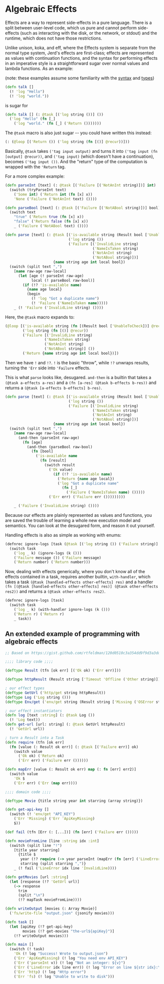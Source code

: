 
# Algebraic Effects

Effects are a way to represent side-effects in a pure language. There is a split between user-level code, which us pure and cannot perform side-effects (such as interacting with the disk, or the network, or stdout) and the runtime, which does not have those restrictions.

Unlike unison, koka, and eff, where the Effects system is separate from the normal type system, Jerd's effects are first-class; effects are represented as values with continuation functions, and the syntax for performing effects in an imperative style is a straightforward sugar over normal values and lambda functions. As an example:

(note: these examples assume some familiarity with the [syntax](./Syntax.md) and [types](./Types.md))

```clj
(defn talk []
  (! 'log "Hello")
  (! 'log "world."))
```
is sugar for
```clj
(defn talk [] (: @task [('log string ())] ())
  ('log "Hello" (fn [_]
    ('log "world." (fn [_] ('Return ()))))))
```
The `@task` macro is also just sugar -- you could have written this instead:
```clj
(: (@loop [('Return ()) ('log string (fn [()] @recur))]))
```

Basically, `@task` takes `('tag input output)` and turns it into `('tag input (fn [output] @recur))`,
and `('tag input)` (which doesn't have a continuation), becomes `('tag input ())`. And the "return"
type of the computation is wrapped with the `'Return` tag.

For a more complex example:
```clj
(defn parseInt [text] (: @task [('Failure [('NotAnInt string)])] int)
  (switch (tryParseInt text)
    ('Some int) ('Return int (fn [x] x))
    'None ('Failure ('NotAnInt text) ())))

(defn parseBool [text] (: @task [('Failure [('NotABool string)])] bool)
  (switch text
    "true" ('Return true (fn [x] x))
    "false" ('Return false (fn [x] x))
    _ ('Failure ('NotABool text) ())))

(defn parse [text] (: @task [('is-available string (Result bool ['UnableToCheck]))
                             ('log string ())
                             ('Failure [('InvalidLine string)
                                        ('NameIsTaken string)
                                        ('NotAnInt string)
                                        ('NotABool string)])]
                      {name string age int local bool})
  (switch (split text ",")
    [name raw-age raw-local]
      (let [age (! parseInt raw-age)
            local (! parseBool raw-bool)]
        (if (!? 'is-available name)
          {name age local}
          (begin 
            (! 'log "Got a duplicate name")
            (! 'Failure ('NameIsTaken name)))))
    _ (! 'Failure ('InvalidLine string) ())))
```

Here, the `@task` macro expands to:
```clj
(@loop [('is-available string (fn [(Result bool ['UnableToCheck])] @recur))
        ('log string (fn [()] @recur))
        ('Failure [('InvalidLine string)
                  ('NameIsTaken string)
                  ('NotAnInt string)
                  ('NotABool string)] ())
        ('Return {name string age int local bool})])
```

Then we have `!` and `!?`.
`!` is the basic "throw", while `!?` unwraps results, turning the `'Err` side into `'Failure` effects.

This is what `parse` looks like, desugared. `and-then` is a builtin that takes a `(@task a-effects a-res)`
and a `(fn [a-res] (@task b-effects b-res))` and returns a `(@task [a-effects b-effects] b-res)`.

```clj
(defn parse [text] (: @task [('is-available string (Result bool ['UnableToCheck]))
                             ('log string ())
                             ('Failure [('InvalidLine string)
                                        ('NameIsTaken string)
                                        ('NotAnInt string)
                                        ('NotABool string)])]
                      {name string age int local bool})
  (switch (split text ",")
    [name raw-age raw-local]
      (and-then (parseInt raw-age)
        (fn [age]
          (and-then (parseBool raw-bool)
            (fn [bool]
              ('is-available name
                (fn [result]
                  (switch result
                    ('Ok value)
                      (if (!? 'is-available name)
                        ('Return {name age local})
                        ('log "Got a duplicate name"
                          (fn [_]
                            ('Failure ('NameIsTaken name) ()))))
                    ('Err err) ('Failure err ()))))))))

    _ ('Failure ('InvalidLine string) ())))
```

Because our effects are plainly represented as values and functions, you are saved the trouble of learning
a whole new execution model and semantics. You can look at the desugared form, and reason it out yourself.

Handling effects is also as simple as working with enums:
```clj
(defnrec ignore-logs [task (@task [('log string ()) ('Failure string)] int)] (: (@task [('Failure string)] int))
  (switch task
    ('log _ k) (ignore-logs (k ()))
    ('Failure message ()) ('Failure message)
    ('Return number) ('Return number)))
```

Now, dealing with effects generically, where you don't know all of the effects contained in a task, requires another
builtin, `with-handler`, which takes a task `(@task [handled-effects other-effects] res)` and a handler `(fn [(@task [handled-effects other-effects] res)] (@task other-effects res2))` and returns a `(@task other-effects res2)`.

```clj
(defnrec ignore-logs [task]
  (switch task
    ('log _ k) (with-handler ignore-logs (k ()))
    ('Return r) ('Return r)
    _ task))
```

## An extended example of programming with algebraic effects

```clj
;; Based on https://gist.github.com/rtfeldman/120d0510c3a354dd9f9d3a3dda2f35b3

;;;; library code ;;;;

(deftype Result (tfn [ok err] [('Ok ok) ('Err err)]))

(deftype httpResult (Result string ['Timeout 'Offline ('Other string)]))

; our effect types
(deftype GetUrl ('http/get string httpResult))
(deftype Log ('Log string ()))
(deftype Env/get ('env/get string (Result string ['Missing ('OSError string)])))

; our effect instantiators
(defn log [text :string] (: @task Log ())
  (! 'Log text))
(defn get-url [url: string] (: @task GetUrl httpResult)
  (! 'GetUrl url))

; turn a Result into a Task
(defn require (tfn [ok err]
  (fn [value (: Result ok err)] (: @task [('Failure err)] ok)
    (switch value
      ('Ok ok) ('Return ok)
      ('Err err) ('Failure err ())))))

(defn mapErr [value (: Result ok err) map (: fn [err] err2)]
  (switch value
    'Ok $
    ('Err err) ('Err (map err))))

;;;; domain code ;;;;

(deftype Movie {title string year int starring (array string)})

(defn get-api-key []
  (switch (! 'env/get "API_KEY")
    ('Err 'Missing) ('Err 'ApiKeyMissing)
    $))

(def fail (tfn [Err (: [...])] (fn [err] ('Failure err ()))))

(defn movieFromLine [line :string idx :int]
  (switch (split line "!")
    [title year starring]
      {title $
       year (!? require (-> year parseInt (mapErr (fn [err] ('LineError idx line err)))))
       starring (split starring ",")}
    _ (! fail ('LineError idx line 'InvalidLine))))

(defn getMovies [url :string]
  (let [response (!? 'GetUrl url)]
    (-> response
      trim
      (split "\n")
      (!? mapTask movieFromLine))))

(defn writeOutput [movies (: Array Movie)]
  ('fs/write-file "output.json" (jsonify movies)))

(defn task []
  (let [apiKey (!? get-api-key)
        movies (!? get-movies "the-url${apiKey}")]
    (!? writeOutput movies)))

(defn main []
  (switch (! task)
    'Ok (! log "Success! Wrote to output.json")
    ('Err 'ApiKeyMissing) (! log "You need env API_KEY")
    ('Err ('parseInt v)) (! log "Not an integer: ${v}")
    ('Err ('LineError idx line err)) (! log "Error on line ${str idx}:\n${line}\n${debug err}")
    ('Err 'http) (! log "Http error")
    ('Err 'fs) (! log "Unable to write to disk")))
```
